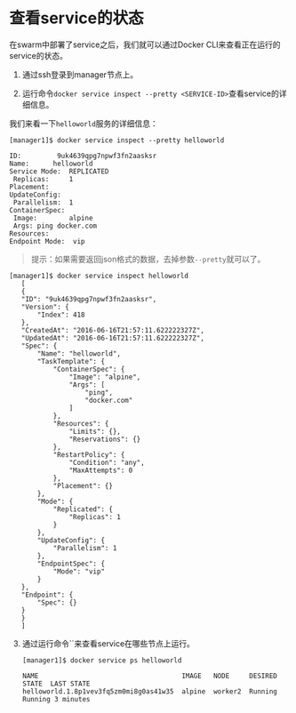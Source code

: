 # 查看service的状态

在swarm中部署了service之后，我们就可以通过Docker CLI来查看正在运行的service的状态。

1. 通过ssh登录到manager节点上。

2. 运行命令`docker service inspect --pretty <SERVICE-ID>`查看service的详细信息。

 我们来看一下`helloworld`服务的详细信息：

 ```
 [manager1]$ docker service inspect --pretty helloworld

 ID:		 9uk4639qpg7npwf3fn2aasksr
 Name:		helloworld
 Service Mode:	REPLICATED
  Replicas:		1
 Placement:
 UpdateConfig:
  Parallelism:	1
 ContainerSpec:
  Image:		alpine
  Args:	ping docker.com
 Resources:
 Endpoint Mode:  vip
 ```
 
 > 提示：如果需要返回json格式的数据，去掉参数`--pretty`就可以了。
 
 ```
 [manager1]$ docker service inspect helloworld
    [
    {
    "ID": "9uk4639qpg7npwf3fn2aasksr",
    "Version": {
        "Index": 418
    },
    "CreatedAt": "2016-06-16T21:57:11.622222327Z",
    "UpdatedAt": "2016-06-16T21:57:11.622222327Z",
    "Spec": {
        "Name": "helloworld",
        "TaskTemplate": {
            "ContainerSpec": {
                "Image": "alpine",
                "Args": [
                    "ping",
                    "docker.com"
                ]
            },
            "Resources": {
                "Limits": {},
                "Reservations": {}
            },
            "RestartPolicy": {
                "Condition": "any",
                "MaxAttempts": 0
            },
            "Placement": {}
        },
        "Mode": {
            "Replicated": {
                "Replicas": 1
            }
        },
        "UpdateConfig": {
            "Parallelism": 1
        },
        "EndpointSpec": {
            "Mode": "vip"
        }
    },
    "Endpoint": {
        "Spec": {}
    }
    }
    ]
 ```
 
3. 通过运行命令``来查看service在哪些节点上运行。

    ```
    [manager1]$ docker service ps helloworld

    NAME                                    IMAGE   NODE     DESIRED STATE  LAST STATE
    helloworld.1.8p1vev3fq5zm0mi8g0as41w35  alpine  worker2  Running        Running 3 minutes
    ```

